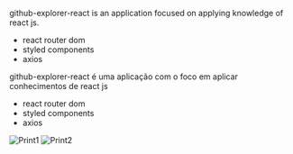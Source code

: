 github-explorer-react is an application focused on applying knowledge of react js.
 - react router dom
 - styled components
 - axios


github-explorer-react é uma aplicação com o foco em aplicar conhecimentos de react js
 - react router dom
 - styled components
 - axios

<img src="/assets/print1.PNG" alt="Print1" />


<img srv="/assets/print2.PNG" alt="Print2" />
